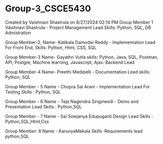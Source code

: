 # Group-3_CSCE5430
Created by Vaishnavi Shastrula on 8/27/2024 02:14 PM
Group Member 1
Vaishnavi Shastrula - Project Management Lead
Skills: Python, SQL, DB Admistration

Group Member-2,
Name- Katikala Damodar Reddy - Implementation Lead For Front End,
Skills: Python, Html, CSS, SQL

Group Member-3
Name- Gayathri Vutla
skills: Python, Java, SQL, Postman, API, Postgre, Machine learning, Javascript, Ajax.
Backend Lead

Group Member-4
Name- Preethi Medipelli - Documentation Lead
skills: Python, SQL

Group Member - 5
Name - Chopra Sai Arani - Implementation Lead For Testing
Skills : Python, SQL

Group Member - 6
Name - Teja Nagendra Sirigineedi - Demo and Presentation Lead
Skills : Python,SQL

Group Member - 7
Name - Sai Sowjanya Edupuganti
Design Lead Skills : Python,SQL,Html,Css

Group Member: 8
Name - KarunyaMekala
Skills :Requirements lead python,SQL
